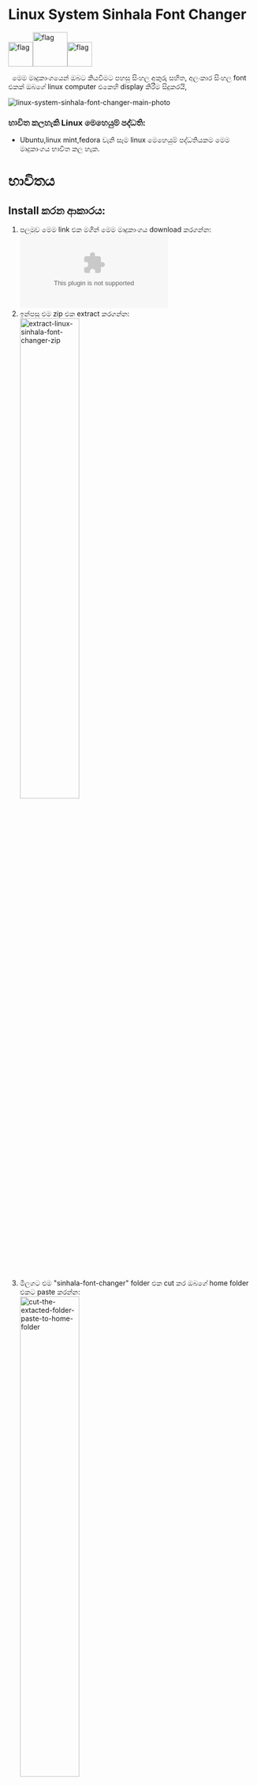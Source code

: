 # Linux System Sinhala Font Changer

<img src="https://user-images.githubusercontent.com/33552426/132079084-17fb09f4-fd62-4f88-a72b-7f204cb9ac7b.gif" alt="flag" width="50"/><img src="https://user-images.githubusercontent.com/33552426/132079084-17fb09f4-fd62-4f88-a72b-7f204cb9ac7b.gif" alt="flag" width="70"/><img src="https://user-images.githubusercontent.com/33552426/132079084-17fb09f4-fd62-4f88-a72b-7f204cb9ac7b.gif" alt="flag" width="50"/>

 &nbsp;&nbsp;මෙම මෘදුකාංගයෙන් ඔබට කියවීමට පහසු සිංහල අකුරු සහිත, අලංකාර සිංහල font එකක් ඔබගේ linux computer එකෙහි display කිරීම සිදුකරයි,
 
![linux-system-sinhala-font-changer-main-photo](https://user-images.githubusercontent.com/33552426/133355772-d0dac0ec-7923-4bf6-8153-d7cf2560fd6f.png)


 
### භාවිත කලහැකි Linux මෙහෙයුම් පද්ධති:
+ Ubuntu,linux mint,fedora වැනි සෑම linux මෙහෙයුම් පද්ධතියකම මෙම මෘදුකාංගය භාවිත කල හැක.
 
# භාවිතය

## Install කරන ආකාරය:

1. පලමුව මෙම link එක මගින් මෙම මෘදුකාංගය download කරගන්න: &nbsp;![sinhala-font-changer.zip](https://github.com/hankyoTutorials/linux-system-sinhala-font-changer/releases/download/v2.0/sinhala-font-changer.zip)
2. ඉන්පසු එම zip එක extract කරගන්න:<br/>  <img src="https://user-images.githubusercontent.com/33552426/134013901-01fecf08-db7a-43e9-83eb-a93eaeecdfd6.png" alt="extract-linux-sinhala-font-changer-zip" width="50%"/>
3. මීලගට එම "sinhala-font-changer" folder එක cut කර ඔබගේ home folder එකට paste කරන්න:<br/> <img src="https://user-images.githubusercontent.com/33552426/134013320-484b7001-9a30-4cfd-af20-c5241f1ac34e.png" alt="cut-the-extacted-folder-paste-to-home-folder" width="50%"/> <img src="https://user-images.githubusercontent.com/33552426/134002954-090d4178-52fc-4a5d-858e-3befc50c90a6.png" alt="paste-cutted-folder-to-home-folder" width="50%"/>

## භාවිත කරන ආකාරය:

1. linux terminal එකෙහි මෙම command 2ක type කිරීමෙන් මෙම මෘදුකාංගය open කරගතහැකිය:
```
cd ~/sinhala-font-changer
bash font-changer.sh
```
<img src="https://user-images.githubusercontent.com/33552426/134268542-fa7f959f-bbe0-4ac2-b781-a64b3dfe8efb.png" alt="run-these-2-commands-to-open-font-changer" width="50%"/><br/>

2. මෙහිදී "Enter" key එක press කරන්න:<br/> <img src="https://user-images.githubusercontent.com/33552426/134269291-a008f738-5501-46c7-a161-60650e52773a.png" alt="press-enter-to-continue" width="50%"/><br/>
3. මෙහි ඇති සිංහල font අතරින් ඔබට කැමති සිංහල font එකට අදාල අකුර type කර enter කරන්න:<br/> <img src="https://user-images.githubusercontent.com/33552426/134019867-b9e1c912-1a12-49c3-bd26-7e234541b2e1.png" alt="choose-a-sinhala-font-you-to-install" width="50%"/>
4. Complete!, ඉන්පසු සිංහල font එක වෙනස් වී ඇත්දැයි පරික්ෂා කර බලන්න<br/> <img src="https://user-images.githubusercontent.com/33552426/134002775-37ac6f11-cc30-46e1-b8ea-f2c363248e8e.png" alt="installation-is-now-complete" width="50%"/>
5. නැවතත් වෙනත් සිංහල font එකකට මාරුවීමට කැමතිනම් මෙම command 2ක type කර යලි මෙම මෘදුකාංගය open කරගතහැකිය:<br/>
```
cd ~/sinhala-font-changer
bash font-changer.sh
```
<img src="https://user-images.githubusercontent.com/33552426/134268542-fa7f959f-bbe0-4ac2-b781-a64b3dfe8efb.png" alt="change-to-another-sinhala-font" width="50%"/>

### මෙම මෘදුකාංගය නිර්මාණය කරඇති ආකාරය:
 &nbsp;&nbsp;&nbsp;මෙහිදී `fontconfig` library එක හරහා සිංහල Unicode අකුරු සඳහා සිංහල font එකක් ආදේශනය කළ යුතු බව විශේෂයෙන් මෙහෙයුම් පද්ධතියට 
අවධාරණය කරයි, මේ සඳහා සැකසිය යුතු `fontconfig` configuration file සම්බන්ධයෙන් Arch 
Wiki හි පහත ලිපි වල විස්තරාත්මකව තතු ඉදිරිපත් කර ඇත.

+ [Font_configuration](https://wiki.archlinux.org/title/Font_configuration)
+ [Font_configuration/Examples](https://wiki.archlinux.org/title/Font_configuration/Examples)

## උපකාර

* [Github Issue](https://github.com/hankyoTutorials/linux-system-sinhala-font-changer/issues) එකක් open කිරීමෙන් උපකාර ලබා ගත හැකිය. 

Contact Adeepa: slrootkit@gmail.com (https://slrootkit.blogspot.com)<br/>
Contact Hankyo: hankyomail@gmail.com
